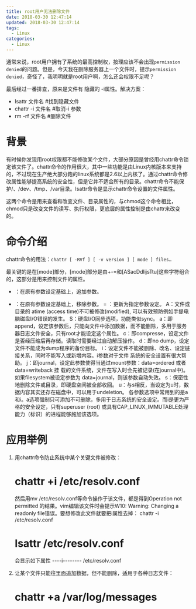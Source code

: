 ```yaml
---
title: root用户无法删除文件
date: 2018-03-30 12:47:14
updated: 2018-03-30 12:47:14
tags:
  - Linux
categories: 
  - Linux
---
```


通常来说，root用户拥有了系统的最高控制权，按理应该不会出现`permission denied`的问题。但是，今天我在删除服务器上一个文件时，提示`permission denied`，奇怪了，我明明就是root用户啊，怎么还会权限不足呢？

最后经过一番排查，原来是文件有 隐藏的 -i属性。解决方案：
- lsattr 文件名 #找到隐藏文件
- chattr -i 文件名 #取消-i 参数
- rm -rf  文件名 #删除文件

<!-- more -->

# 背景
有时候你发现用root权限都不能修改某个文件，大部分原因是曾经用chattr命令锁定该文件了。chattr命令的作用很大，其中一些功能是由Linux内核版本来支持的，不过现在生产绝大部分跑的linux系统都是2.6以上内核了。通过chattr命令修改属性能够提高系统的安全性，但是它并不适合所有的目录。chattr命令不能保护/、/dev、/tmp、/var目录。lsattr命令是显示chattr命令设置的文件属性。

这两个命令是用来查看和改变文件、目录属性的，与chmod这个命令相比，chmod只是改变文件的读写、执行权限，更底层的属性控制是由chattr来改变的。

# 命令介绍
chattr命令的用法：`chattr [ -RVf ] [ -v version ] [ mode ] files…`

最关键的是在[mode]部分，[mode]部分是由+-=和[ASacDdIijsTtu]这些字符组合的，这部分是用来控制文件的属性。

+ ：在原有参数设定基础上，追加参数。
- ：在原有参数设定基础上，移除参数。
= ：更新为指定参数设定。
A：文件或目录的 atime (access time)不可被修改(modified), 可以有效预防例如手提电脑磁盘I/O错误的发生。
S：硬盘I/O同步选项，功能类似sync。
a：即append，设定该参数后，只能向文件中添加数据，而不能删除，多用于服务器日志文件安全，只有root才能设定这个属性。
c：即compresse，设定文件是否经压缩后再存储。读取时需要经过自动解压操作。
d：即no dump，设定文件不能成为dump程序的备份目标。
i：设定文件不能被删除、改名、设定链接关系，同时不能写入或新增内容。i参数对于文件 系统的安全设置有很大帮助。
j：即journal，设定此参数使得当通过mount参数：data=ordered 或者 data=writeback 挂 载的文件系统，文件在写入时会先被记录(在journal中)。如果filesystem被设定参数为 data=journal，则该参数自动失效。
s：保密性地删除文件或目录，即硬盘空间被全部收回。
u：与s相反，当设定为u时，数据内容其实还存在磁盘中，可以用于undeletion。
各参数选项中常用到的是a和i。a选项强制只可添加不可删除，多用于日志系统的安全设定。而i是更为严格的安全设定，只有superuser (root) 或具有CAP_LINUX_IMMUTABLE处理能力（标识）的进程能够施加该选项。

# 应用举例
1. 用chattr命令防止系统中某个关键文件被修改：
	# chattr +i /etc/resolv.conf

	然后用mv /etc/resolv.conf等命令操作于该文件，都是得到Operation not permitted 的结果。vim编辑该文件时会提示W10: Warning: Changing a readonly file错误。要想修改此文件就要把i属性去掉： chattr -i /etc/resolv.conf

	# lsattr /etc/resolv.conf
	会显示如下属性
	----i-------- /etc/resolv.conf

2. 让某个文件只能往里面追加数据，但不能删除，适用于各种日志文件：
	# chattr +a /var/log/messages